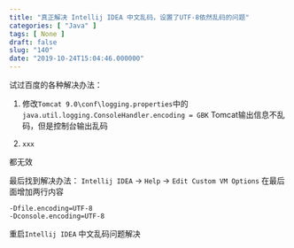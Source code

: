 ```yaml
---
title: "真正解决 Intellij IDEA 中文乱码，设置了UTF-8依然乱码的问题"
categories: [ "Java" ]
tags: [ None ]
draft: false
slug: "140"
date: "2019-10-24T15:04:46.000000"
---
```


试过百度的各种解决办法：
1. 修改`Tomcat 9.0\conf\logging.properties`中的
`java.util.logging.ConsoleHandler.encoding = GBK`
Tomcat输出信息不乱码，但是控制台输出乱码

2. `xxx`

都无效

最后找到解决办法：
`Intellij IDEA` -> `Help` -> `Edit Custom VM Options`
在最后面增加两行内容
```
-Dfile.encoding=UTF-8
-Dconsole.encoding=UTF-8
```

重启`Intellij IDEA` 中文乱码问题解决

